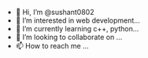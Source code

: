 - 👋 Hi, I’m @sushant0802
- 👀 I’m interested in web development...
- 🌱 I’m currently learning c++, python...
- 💞️ I’m looking to collaborate on ...
- 📫 How to reach me ...

<!---
sushant0802/sushant0802 is a ✨ special ✨ repository because its `README.md` (this file) appears on your GitHub profile.
You can click the Preview link to take a look at your changes.
--->
